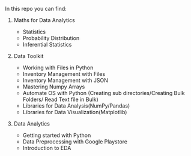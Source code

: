 In this repo you can find:
1. Maths for Data Analytics
   - Statistics
   - Probability Distribution
   - Inferential Statistics

2. Data Toolkit
   - Working with Files in Python
   - Inventory Management with Files
   - Inventory Management with JSON
   - Mastering Numpy Arrays
   - Automate OS with Python (Creating sub directories/Creating Bulk Folders/ Read Text file in Bulk)
   - Libraries for Data Analysis(NumPy/Pandas)
   - Libraries for Data Visualization(Matplotlib)
  
3. Data Analytics
   - Getting started with Python
   - Data Preprocessing with Google Playstore
   - Introduction to EDA
